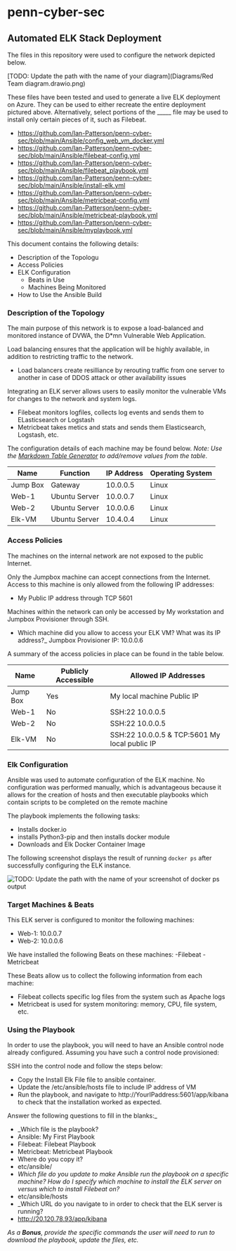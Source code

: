 # penn-cyber-sec
## Automated ELK Stack Deployment

The files in this repository were used to configure the network depicted below.

[TODO: Update the path with the name of your diagram](Diagrams/Red Team diagram.drawio.png)

These files have been tested and used to generate a live ELK deployment on Azure. They can be used to either recreate the entire deployment pictured above. Alternatively, select portions of the _____ file may be used to install only certain pieces of it, such as Filebeat.

  - https://github.com/Ian-Patterson/penn-cyber-sec/blob/main/Ansible/config_web_vm_docker.yml
  - https://github.com/Ian-Patterson/penn-cyber-sec/blob/main/Ansible/filebeat-config.yml
  - https://github.com/Ian-Patterson/penn-cyber-sec/blob/main/Ansible/filebeat_playbook.yml
  - https://github.com/Ian-Patterson/penn-cyber-sec/blob/main/Ansible/install-elk.yml
  - https://github.com/Ian-Patterson/penn-cyber-sec/blob/main/Ansible/metricbeat-config.yml
  - https://github.com/Ian-Patterson/penn-cyber-sec/blob/main/Ansible/metricbeat-playbook.yml
  - https://github.com/Ian-Patterson/penn-cyber-sec/blob/main/Ansible/myplaybook.yml

This document contains the following details:
- Description of the Topologu
- Access Policies
- ELK Configuration
  - Beats in Use
  - Machines Being Monitored
- How to Use the Ansible Build


### Description of the Topology

The main purpose of this network is to expose a load-balanced and monitored instance of DVWA, the D*mn Vulnerable Web Application.

Load balancing ensures that the application will be highly available, in addition to restricting traffic to the network.
- Load balancers create resilliance by rerouting traffic from one server to another in case of DDOS attack or other availability issues

Integrating an ELK server allows users to easily monitor the vulnerable VMs for changes to the network and system logs.
- Filebeat monitors logfiles, collects log events and sends them to ELasticsearch or Logstash
- Metricbeat takes metics and stats and sends them Elasticsearch, Logstash, etc.

The configuration details of each machine may be found below.
_Note: Use the [Markdown Table Generator](http://www.tablesgenerator.com/markdown_tables) to add/remove values from the table_.

| Name     | Function | IP Address | Operating System |
|----------|----------|------------|------------------|
| Jump Box | Gateway  | 10.0.0.5   | Linux            |
| Web-1    | Ubuntu Server | 10.0.0.7 | Linux         |
| Web-2    | Ubuntu Server | 10.0.0.6 | Linux         |
| Elk-VM    | Ubuntu Server | 10.4.0.4 | Linux         |

### Access Policies

The machines on the internal network are not exposed to the public Internet. 

Only the Jumpbox machine can accept connections from the Internet. Access to this machine is only allowed from the following IP addresses:
- My Public IP address through TCP 5601

Machines within the network can only be accessed by My workstation and Jumpbox Provisioner through SSH.
- Which machine did you allow to access your ELK VM? What was its IP address?_
  Jumpbox Provisioner IP: 10.0.0.6

A summary of the access policies in place can be found in the table below.

| Name     | Publicly Accessible | Allowed IP Addresses |
|----------|---------------------|----------------------|
| Jump Box | Yes                 | My local machine Public IP   |
| Web-1    | No                    |  SSH:22 10.0.0.5           |
| Web-2    | No                    |  SSH:22 10.0.0.5           |
| Elk-VM   | No                    | SSH:22 10.0.0.5 & TCP:5601 My local public IP|

### Elk Configuration

Ansible was used to automate configuration of the ELK machine. No configuration was performed manually, which is advantageous because it allows for the creation of hosts and then executable playbooks which contain scripts to be completed on the remote machine 

The playbook implements the following tasks:
- Installs docker.io
- installs Python3-pip and then installs docker module
- Downloads and Elk Docker Container Image

The following screenshot displays the result of running `docker ps` after successfully configuring the ELK instance.

![TODO: Update the path with the name of your screenshot of docker ps output](Images/docker_ps_output.png)

### Target Machines & Beats
This ELK server is configured to monitor the following machines:
- Web-1: 10.0.0.7
- Web-2: 10.0.0.6

We have installed the following Beats on these machines:
-Filebeat
-Metricbeat

These Beats allow us to collect the following information from each machine:
- Filebeat collects specific log files from the system such as Apache logs
- Metricbeat is used for system monitoring: memory, CPU, file system, etc. 

### Using the Playbook
In order to use the playbook, you will need to have an Ansible control node already configured. Assuming you have such a control node provisioned: 

SSH into the control node and follow the steps below:
- Copy the Install Elk File file to ansible container.
- Update the /etc/ansible/hosts file to include IP address of VM
- Run the playbook, and navigate to http://YourIPaddress:5601/app/kibana to check that the installation worked as expected.

Answer the following questions to fill in the blanks:_
- _Which file is the playbook?  
- Ansible: My First Playbook
- Filebeat: Filebeat Playbook
- Metricbeat: Metricbeat Playbook
- Where do you copy it?
 - etc/ansible/
- _Which file do you update to make Ansible run the playbook on a specific machine? How do I specify which machine to install the ELK server on versus which to install Filebeat on?_ 
- etc/ansible/hosts 
- _Which URL do you navigate to in order to check that the ELK server is running? 
- http://20.120.78.93/app/kibana

_As a **Bonus**, provide the specific commands the user will need to run to download the playbook, update the files, etc._
